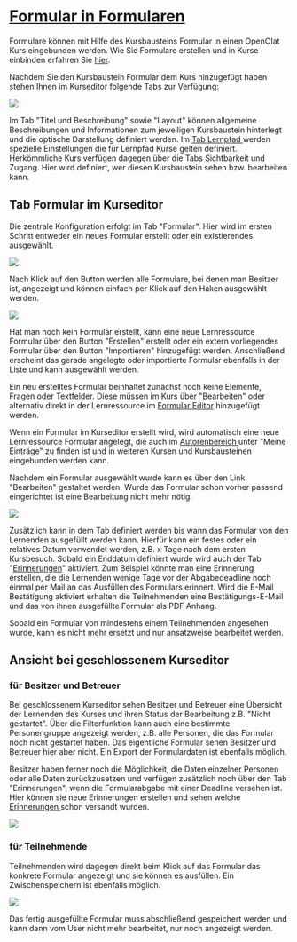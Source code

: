 #  [Formular in Formularen](Formular+in+Formularen.html)

Formulare können mit Hilfe des Kursbausteins Formular in einen OpenOlat Kurs
eingebunden werden. Wie Sie Formulare erstellen und in Kurse einbinden
erfahren Sie [hier](Drei+Schritte+zu+Ihrem+Formular.html).

Nachdem Sie den Kursbaustein Formular dem Kurs hinzugefügt haben stehen Ihnen
im Kurseditor folgende Tabs zur Verfügung:

![](../../download/attachments/590041/Formular_Tabs1%EF%B9%96version=1&modificationDate=1638722525000&api=v2.jpg)

Im Tab "Titel und Beschreibung" sowie "Layout" können allgemeine
Beschreibungen und Informationen zum jeweiligen Kursbaustein hinterlegt und
die optische Darstellung definiert werden. Im [Tab Lernpfad
](Lernpfad+Kurs++-+Kurseditor.html)werden spezielle Einstellungen die für
Lernpfad Kurse gelten definiert. Herkömmliche Kurs verfügen dagegen über die
Tabs Sichtbarkeit und Zugang. Hier wird definiert, wer diesen Kursbaustein
sehen bzw. bearbeiten kann.

## Tab Formular im Kurseditor

Die zentrale Konfiguration erfolgt im Tab "Formular". Hier wird im ersten
Schritt entweder ein neues Formular erstellt oder ein existierendes
ausgewählt.

![](../../download/attachments/590041/Formular_waehlen%EF%B9%96version=1&modificationDate=1638722524000&api=v2.jpg)

Nach Klick auf den Button werden alle Formulare, bei denen man Besitzer ist,
angezeigt und können einfach per Klick auf den Haken ausgewählt werden.

![](../../download/attachments/590041/Formular_auswahlmenue1%EF%B9%96version=1&modificationDate=1638722524000&api=v2.jpg)

Hat man noch kein Formular erstellt, kann eine neue Lernressource Formular
über den Button "Erstellen" erstellt oder ein extern vorliegendes Formular
über den Button "Importieren" hinzugefügt werden. Anschließend erscheint das
gerade angelegte oder importierte Formular ebenfalls in der Liste und kann
ausgewählt werden.

Ein neu erstelltes Formular beinhaltet zunächst noch keine Elemente, Fragen
oder Textfelder. Diese müssen im Kurs über "Bearbeiten" oder alternativ direkt
in der Lernressource im [Formular Editor](Formular+Editor.html) hinzugefügt
werden.

Wenn ein Formular im Kurseditor erstellt wird, wird automatisch eine neue
Lernressource Formular angelegt, die auch im [Autorenbereich
](Autorenbereich.html)unter "Meine Einträge" zu finden ist und in weiteren
Kursen und Kursbausteinen eingebunden werden kann.

Nachdem ein Formular ausgewählt wurde kann es über den Link "Bearbeiten"
gestaltet werden. Wurde das Formular schon vorher passend eingerichtet ist
eine Bearbeitung nicht mehr nötig.

![](../../download/attachments/590041/Formular_Tab2.png)

Zusätzlich kann in dem Tab definiert werden bis wann das Formular von den
Lernenden ausgefüllt werden kann. Hierfür kann ein festes oder ein relatives
Datum verwendet werden, z.B. x Tage nach dem ersten Kursbesuch. Sobald ein
Enddatum definiert wurde wird auch der Tab "[Erinnerungen](Erinnerung.html)"
aktiviert. Zum Beispiel könnte man eine Erinnerung erstellen, die die
Lernenden wenige Tage vor der Abgabedeadline noch einmal per Mail an das
Ausfüllen des Formulars erinnert. Wird die E-Mail Bestätigung aktiviert
erhalten die Teilnehmenden eine Bestätigungs-E-Mail und das von ihnen
ausgefüllte Formular als PDF Anhang.

Sobald ein Formular von mindestens einem Teilnehmenden angesehen wurde, kann
es nicht mehr ersetzt und nur ansatzweise bearbeitet werden.

## Ansicht bei geschlossenem Kurseditor

### für Besitzer und Betreuer

Bei geschlossenem Kurseditor sehen Besitzer und Betreuer eine Übersicht der
Lernenden des Kurses und ihren Status der Bearbeitung z.B. "Nicht gestartet".
Über die Filterfunktion kann auch eine bestimmte Personengruppe angezeigt
werden, z.B. alle Personen, die das Formular noch nicht gestartet haben. Das
eigentliche Formular sehen Besitzer und Betreuer hier aber nicht. Ein Export
der Formulardaten ist ebenfalls möglich.

Besitzer haben ferner noch die Möglichkeit, die Daten einzelner Personen oder
alle Daten zurückzusetzen und verfügen zusätzlich noch über den Tab
"Erinnerungen", wenn die Formularabgabe mit einer Deadline versehen ist. Hier
können sie neue Erinnerungen erstellen und sehen welche [Erinnerungen
](Erinnerung.html)schon versandt wurden.

![](../../download/attachments/590041/Fromular_kursrun.png)

### für Teilnehmende

Teilnehmenden wird dagegen direkt beim Klick auf das Formular das konkrete
Formular angezeigt und sie können es ausfüllen. Ein Zwischenspeichern ist
ebenfalls möglich.

![](../../download/attachments/590041/Formular_Beispiel_Kurs%EF%B9%96version=1&modificationDate=1638724039000&api=v2.jpg)

Das fertig ausgefüllte Formular muss abschließend gespeichert werden und kann
dann vom User nicht mehr bearbeitet, nur noch angezeigt werden.

  

  

